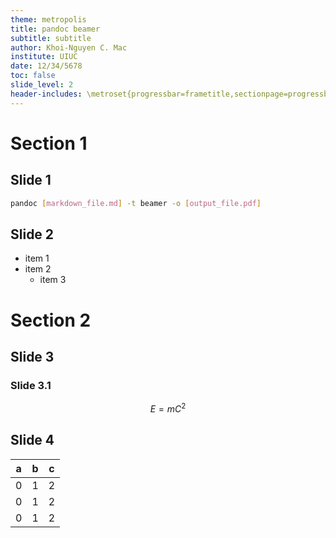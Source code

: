 ```yaml
---
theme: metropolis
title: pandoc beamer
subtitle: subtitle
author: Khoi-Nguyen C. Mac
institute: UIUC
date: 12/34/5678
toc: false
slide_level: 2
header-includes: \metroset{progressbar=frametitle,sectionpage=progressbar}
---
```


# Section 1

## Slide 1
```bash
pandoc [markdown_file.md] -t beamer -o [output_file.pdf]
```

## Slide 2
- item 1
- item 2
	- item 3

# Section 2
## Slide 3
### Slide 3.1
$$E=mC^2$$

## Slide 4
| a | b | c |
|---|---|---|
| 0 | 1 | 2 |
| 0 | 1 | 2 |
| 0 | 1 | 2 |
